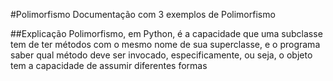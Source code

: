 #Polimorfismo
Documentação com 3 exemplos de Polimorfismo

##Explicação
Polimorfismo, em Python, é a capacidade que uma subclasse tem de ter métodos com o mesmo nome de sua superclasse, e o programa saber qual método deve ser invocado, especificamente, ou seja, o objeto tem a capacidade de assumir diferentes formas
